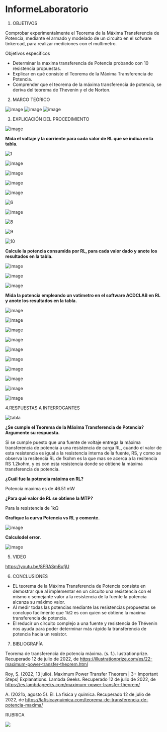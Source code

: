 # InformeLaboratorio


1. OBJETIVOS

Comprobar experimentalmente el Teorema de la Máxima Transferencia de Potencia, mediante el armado y modelado de un circuito en el sofware tinkercad, para realizar mediciones con el multimetro.

Objetivos especificos

* Determinar la maxima transferencia de Potencia probando con 10 resistencia propuestas.
* Explicar en qué consiste el Teorema de la Máxima Transferencia de Potencia.
* Comprender que el teorema de la máxima transferencia de potencia, se deriva del teorema de Thevenin y el de Norton.

2. MARCO TEÓRICO 

![image](https://user-images.githubusercontent.com/105679480/178907518-f085923d-01ae-4ead-8b6a-c94c7659007a.png)
![image](https://user-images.githubusercontent.com/105679480/178907570-cd8e42eb-c4db-4ecb-a6a2-be84be304068.png)
![image](https://user-images.githubusercontent.com/105679480/178907600-3a99c5d9-a5e8-4863-962a-70ec9f5e711f.png)

3. EXPLICACIÓN DEL PROCEDIMIENTO

![image](https://user-images.githubusercontent.com/105570939/178922540-5040896e-d8f9-4ee8-91c5-f955e0664316.png)

**Mida el voltaje y la corriente para cada valor de RL que se indica en la tabla.**

![1](https://user-images.githubusercontent.com/105570939/178923175-f6635060-470c-4c43-aa7a-40b78d5f00d7.jpeg)

![image](https://user-images.githubusercontent.com/105570939/178923416-8c87f13c-3226-4c76-a18e-3737307b38cd.png)

![image](https://user-images.githubusercontent.com/105570939/178923481-87b9120e-9544-41c9-8d12-da376eeffddd.png)

![image](https://user-images.githubusercontent.com/105570939/178923542-bae7d51e-03ff-4949-80b8-16e9e3b12d40.png)

![image](https://user-images.githubusercontent.com/105570939/178923572-f7d3a031-d19b-4e70-9cac-ab4b259662f3.png)

![6](https://user-images.githubusercontent.com/105570939/178924128-2569272d-c8cb-43bc-8aeb-2a44db17566d.jpeg)

![image](https://user-images.githubusercontent.com/105570939/178924164-0d20876e-e79d-41b4-8d6e-a2521b50668f.png)

![8](https://user-images.githubusercontent.com/105570939/178924339-0c7c476b-80a1-4b92-9837-d8122eddaffb.jpeg)

![9](https://user-images.githubusercontent.com/105570939/178924540-adbefd8c-7665-4774-aa17-c4c1fce1570c.jpeg)

![10](https://user-images.githubusercontent.com/105570939/178924691-b921bb4d-b6ac-4512-998a-bf451338c3fd.jpeg)

**Calcule la potencia consumida por RL, para cada valor dado y anote los resultados en la tabla.**

![image](https://user-images.githubusercontent.com/105570939/178927309-46d2828c-6a69-43e5-8471-895fae7dbc63.png)

![image](https://user-images.githubusercontent.com/105570939/178927374-1dfd384b-1431-40f7-ab9f-8a5188ebd55c.png)

![image](https://user-images.githubusercontent.com/105570939/178927632-20dfe598-5709-4257-88b0-7f3ea5fa3fb6.png)

**Mida la potencia empleando un vatímetro en el software ACDCLAB en RL y anote los resultados en la tabla.**

![image](https://user-images.githubusercontent.com/105570939/178934625-ae64f845-b48e-49ec-b8fd-1e625ac36de2.png)

![image](https://user-images.githubusercontent.com/105570939/178934690-7e22fe53-6c4d-476c-9aa6-d157fa040577.png)

![image](https://user-images.githubusercontent.com/105570939/178934747-15025c5e-e37c-4775-bbd1-afca4b330c71.png)

![image](https://user-images.githubusercontent.com/105570939/178934785-279db731-4b83-4d0c-95fd-68d31f1d1831.png)

![image](https://user-images.githubusercontent.com/105570939/178934826-618ed4d9-4fab-402f-9aa3-ced9d97f97d6.png)

![image](https://user-images.githubusercontent.com/105570939/178934858-ee205e21-1250-4017-9382-08a828728fde.png)

![image](https://user-images.githubusercontent.com/105570939/178934895-ac2a7f91-728e-4be3-931a-54667f460510.png)

![image](https://user-images.githubusercontent.com/105570939/178934944-dd7838ad-fb8e-4840-9f42-41e47a50e9dc.png)

![image](https://user-images.githubusercontent.com/105570939/178934968-9a6231d7-1377-4739-8b19-127e0fe24e89.png)

![image](https://user-images.githubusercontent.com/105570939/178934988-4c401763-cde6-49ee-8739-62f162600ce5.png)

4.RESPUESTAS A INTERROGANTES

![tabla](https://user-images.githubusercontent.com/105570939/178921190-8d274942-8899-455a-bc87-5cfb810c7965.png)

**¿Se cumple el Teorema de la Máxima Transferencia de Potencia? Argumente su respuesta.**

Si se cumple puesto que una fuente de voltaje entrega la máxima transferencia de potencia a una resistencia de carga RL, cuando el valor de esta resistencia es igual a la resistencia interna de la fuente, RS, y como se observa la resitencia RL de 1kohm es la que mas se acerca a la resitencia RS 1.2kohm, y es con esta resistencia donde se obtiene la máxima transferencia de potencia.

**¿Cuál fue la potencia máxima en RL?**

Potencia maxima es de 46.51 mW

**¿Para qué valor de RL se obtiene la MTP?**

Para la resistencia de 1kΩ

**Grafique la curva Potencia vs RL y comente.**

![image](https://user-images.githubusercontent.com/105570939/178982748-7aa2e0af-9d85-4199-9aac-9e9719e74f5a.png)

**Calculodel error.**

![image](https://user-images.githubusercontent.com/105570939/178934022-c29a2434-6aad-4e40-a876-94d6efe2fba4.png)

5. VIDEO

https://youtu.be/8FRASmBufjU

6. CONCLUSIONES

* EL teorema de la Máxima Transferencia de Potencia consiste en demostrar que al implementar en un circuito una resistencia con el mismo o semejante valor a la resistencia de la fuente la potencia alcanza su máximo valor.
* Al medir todas las potencias mediante las resistencias propuestas se concluyo facilmente que 1kΩ es con quien se obtiene la maxima transferencia de potencia.
* El reducir un circuito complejo a una fuente y resistencia de Thévenin nos ayuda para poder determinar más rápido la transferencia de potencia hacia un resistor.

7. BIBLIOGRAFÍA


Teorema de transferencia de potencia máxima. (s. f.). Iustrationprize. Recuperado 12 de julio de 2022, de https://illustrationprize.com/es/22-maximum-power-transfer-theorem.html

Roy, S. (2022, 13 julio). Maximum Power Transfer Theorem | 3+ Important Steps| Explanations. Lambda Geeks. Recuperado 12 de julio de 2022, de https://es.lambdageeks.com/maximum-power-transfer-theorem/


A. (2021b, agosto 5). El. La fisica y quimica. Recuperado 12 de julio de 2022, de https://lafisicayquimica.com/teorema-de-transferencia-de-potencia-maxima/



RUBRICA

![](https://github.com/doalulema/InformeLaboratorio/blob/main/Laboratorio.png)
